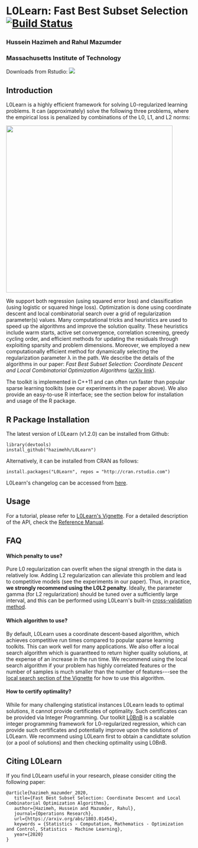 # L0Learn: Fast Best Subset Selection [![Build Status](https://travis-ci.org/hazimehh/L0Learn.svg?branch=master)](https://travis-ci.org/hazimehh/L0Learn) 

### Hussein Hazimeh and Rahul Mazumder 
### Massachusetts Institute of Technology

Downloads from Rstudio: [![](https://cranlogs.r-pkg.org/badges/grand-total/L0Learn)](https://cran.rstudio.com/web/packages/L0Learn/index.html)



## Introduction
L0Learn is a highly efficient framework for solving L0-regularized learning problems. It can (approximately) solve the following three problems, where the empirical loss is penalized by combinations of the L0, L1, and L2 norms:

<img src="https://github.com/hazimehh/L0Learn/blob/master/misc/eqs.png" width = 450>

We support both regression (using squared error loss) and classification (using logistic or squared hinge loss). Optimization is done using coordinate descent and local combinatorial search over a grid of regularization parameter(s) values. Many computational tricks and heuristics are used to speed up the algorithms and improve the solution quality. These heuristics include warm starts, active set convergence, correlation screening, greedy cycling order, and efficient methods for updating the residuals through exploiting sparsity and problem dimensions. Moreover, we employed a new computationally efficient method for dynamically selecting the regularization parameter λ in the path. We describe the details of the algorithms in our paper: *Fast Best Subset Selection: Coordinate Descent and Local Combinatorial Optimization Algorithms* ([arXiv link](https://arxiv.org/abs/1803.01454)). 

The toolkit is implemented in C++11 and can often run faster than popular sparse learning toolkits (see our experiments in the paper above). We also provide an easy-to-use R interface; see the section below for installation and usage of the R package.

## R Package Installation
The latest version of L0Learn (v1.2.0) can be installed from Github:
```{R}
library(devtools)
install_github("hazimehh/L0Learn")
```

Alternatively, it can be installed from CRAN as follows:
```{R}
install.packages("L0Learn", repos = "http://cran.rstudio.com")
```
L0Learn's changelog can be accessed from [here](https://github.com/hazimehh/L0Learn/blob/master/ChangeLog).

##  Usage
For a tutorial, please refer to [L0Learn's Vignette](https://cran.r-project.org/web/packages/L0Learn/vignettes/L0Learn-vignette.html). For a detailed description of the API, check the [Reference Manual](https://cran.r-project.org/web/packages/L0Learn/L0Learn.pdf).

## FAQ
#### Which penalty to use?
Pure L0 regularization can overfit when the signal strength in the data is relatively low. Adding L2 regularization can alleviate this problem and lead to competitive models (see the experiments in our paper). Thus, in practice, **we strongly  recommend using the L0L2 penalty**. Ideally, the parameter gamma (for L2 regularization) should be tuned over a sufficiently large interval, and this can be performed using L0Learn's built-in [cross-validation method](https://cran.r-project.org/web/packages/L0Learn/vignettes/L0Learn-vignette.html#cross-validation).

#### Which algorithm to use?
By default, L0Learn uses a coordinate descent-based algorithm, which achieves competitive run times compared to popular sparse learning toolkits. This can work well for many applications. We also offer a local search algorithm which is guarantteed to return higher quality solutions, at the expense of an increase in the run time. We recommend using the local search algorithm if your problem has highly correlated features or the number of samples is much smaller than the number of features---see the [local search section of the Vignette](https://cran.r-project.org/web/packages/L0Learn/vignettes/L0Learn-vignette.html#higher-quality_solutions_using_local_search) for how to use this algorithm.

#### How to certify optimality?
While for many challenging statistical instances L0Learn leads to optimal solutions, it cannot provide certificates of optimality. Such certificates can be provided via Integer Programming. Our toolkit [L0BnB](https://github.com/alisaab/l0bnb) is a scalable integer programming framework for L0-regularized regression, which can provide such certificates and potentially improve upon the solutions of L0Learn. We recommend using L0Learn first to obtain a candidtate solution (or a pool of solutions) and then checking optimality using L0BnB.


## Citing L0Learn
If you find L0Learn useful in your research, please consider citing the following paper:
```
@article{hazimeh_mazumder_2020,
   title={Fast Best Subset Selection: Coordinate Descent and Local Combinatorial Optimization Algorithms},
   author={Hazimeh, Hussein and Mazumder, Rahul},
   journal={Operations Research},
   url={https://arxiv.org/abs/1803.01454},
   keywords = {Statistics - Computation, Mathematics - Optimization and Control, Statistics - Machine Learning},
   year={2020}
}
```

